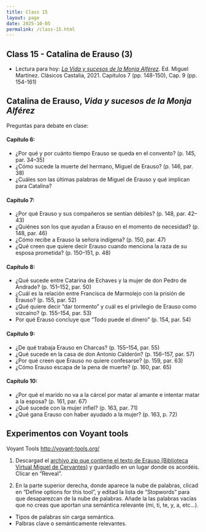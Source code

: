 ```yaml
---
title: Class 15
layout: page
date: 2025-10-05
permalink: /class-15.html
---
```


## Class 15 - Catalina de Erauso (3)

- Lectura para hoy: [*La Vida y sucesos de la Monja Alférez*](https://www.courses.miami.edu/ultra/courses/_665635_1/cl/outline). Ed. Miguel Martínez. Clásicos Castalia, 2021. Capítulos 7 (pp. 148-150), Cap. 9 (pp. 154-161)
 

## Catalina de Erauso, *Vida y sucesos de la Monja Alférez*

Preguntas para debate en clase:

#### Capítulo 6: 
- ¿Por qué y por cuánto tiempo Erauso se queda en el convento? (p. 145, par. 34–35)
- ¿Cómo sucede la muerte del hermano, Miguel de Erauso? (p. 146, par. 38)
- ¿Cuáles son las últimas palabras de Miguel de Erauso y qué implican para Catalina?

#### Capítulo 7:
- ¿Por qué Erauso y sus compañeros se sentían débiles? (p. 148, par. 42–43)
- ¿Quiénes son los que ayudan a Erauso en el momento de necesidad? (p. 148, par. 46)
- ¿Cómo recibe a Erauso la señora indígena? (p. 150, par. 47)
- ¿Qué creen que quiere decir Erauso cuando menciona la raza de su esposa prometida? (p. 150–151, p. 48)

#### Capítulo 8:
- ¿Qué sucede entre Catarina de Echaves y la mujer de don Pedro de Andrade? (p. 151–152, par. 50)
- ¿Cuál es la relación entre Francisca de Marmolejo con la prisión de Erauso? (p. 155, par. 52)
- ¿Qué quiere decir “dar tormento” y cuál es el privilegio de Erauso como vizcaíno? (p. 155–154, par. 53)
- Por qué Erauso concluye que “Todo puede el dinero” (p. 154, par. 54)

#### Capítulo 9:
- ¿De qué trabaja Erauso en Charcas? (p. 155–154, par. 55)
- ¿Qué sucede en la casa de don Antonio Calderón? (p. 156–157, par. 57)
- ¿Por qué creen que Erauso no quiere confesarse? (p. 159, par. 63)
- ¿Cómo Erauso escapa de la pena de muerte? (p. 160, par. 65)

#### Capítulo 10:
- ¿Por qué el marido no va a la cárcel por matar al amante e intentar matar a la esposa? (p. 161, par. 67)
- ¿Qué sucede con la mujer infiel? (p. 163, par. 71)
- ¿Qué gana Erauso con haber ayudado a la mujer? (p. 163, p. 72)


## Experimentos con Voyant tools 

Voyant Tools <http://voyant-tools.org/> 

1. Descargad el [archivo zip que contiene el texto de Erauso (Biblioteca Virtual Miguel de Cervantes)](https://github.com/dh-miami/SPA_410_Fall25/raw/refs/heads/main/_posts/Proyecto3_Erauso/Erauso.zip) y guardadlo en un lugar donde os acordéis. Clicar en “Reveal”.

2. En la parte superior derecha, donde aparece la nube de palabras, clicad en “Define options for this tool”, y editad la lista de “Stopwords” para que desaparezcan de la nube de palabras. Añade la las palabras vacías que no creas que aportan una semántica relevante (mi, ti, te, y, a, etc…).
  - Tipos de palabras sin carga semántica.
  - Palbras clave o semánticamente relevantes. 

